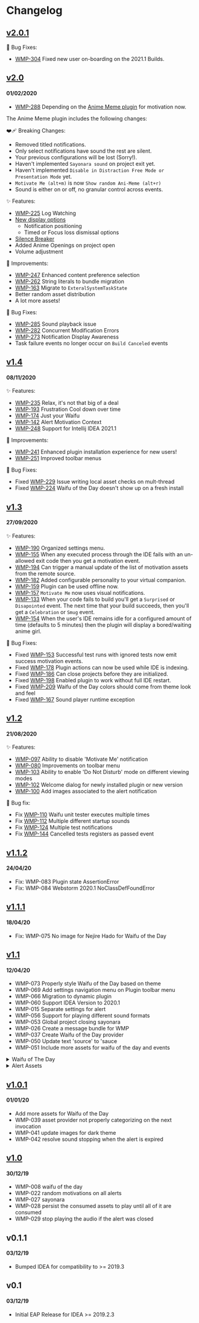 # Changelog

## [v2.0.1](https://github.com/waifu-motivator/waifu-motivator-plugin/releases/tag/v2.0.1)

🐛 Bug Fixes:

* [WMP-304](https://github.com/waifu-motivator/waifu-motivator-plugin/issues/304) Fixed new user on-boarding on the 2021.1 Builds.

## [v2.0](https://github.com/waifu-motivator/waifu-motivator-plugin/releases/tag/v2.0)

#### 01/02/2020

* [WMP-288](https://github.com/waifu-motivator/waifu-motivator-plugin/issues/288) Depending on the [Anime Meme plugin](https://github.com/Unthrottled/AMII) for motivation now.

The Anime Meme plugin includes the following changes:

❤️‍🩹 Breaking Changes:

* Removed titled notifications.
* Only select notifications have sound the rest are silent.
* Your previous configurations will be lost (Sorry!).
* Haven't implemented `Sayonara sound` on project exit yet.
* Haven't implemented `Disable in Distraction Free Mode or Presentation Mode` yet.
* `Motivate Me (alt+m)` is now `Show random Ani-Meme (alt+r)`
* Sound is either on or off, no granular control across events.

✨ Features:

* [WMP-225](https://github.com/waifu-motivator/waifu-motivator-plugin/issues/225) Log Watching
* [New display options](https://github.com/Unthrottled/AMII#display️)
    - Notification positioning
    - Timed or Focus loss dismissal options
* [Silence Breaker](https://github.com/Unthrottled/AMII/pull/43)
* Added Anime Openings on project open
* Volume adjustment

🙌 Improvements:

* [WMP-247](https://github.com/waifu-motivator/waifu-motivator-plugin/issues/247) Enhanced content preference selection
* [WMP-262](https://github.com/waifu-motivator/waifu-motivator-plugin/issues/262) String literals to bundle migration
* [WMP-163](https://github.com/waifu-motivator/waifu-motivator-plugin/issues/163) Migrate to `ExteralSystemTaskState`
* Better random asset distribution
* A lot more assets!

🐛 Bug Fixes:

* [WMP-285](https://github.com/waifu-motivator/waifu-motivator-plugin/issues/285) Sound playback issue
* [WMP-282](https://github.com/waifu-motivator/waifu-motivator-plugin/issues/282) Concurrent Modification Errors
* [WMP-273](https://github.com/waifu-motivator/waifu-motivator-plugin/issues/273) Notification Display Awareness
* Task failure events no longer occur on `Build Canceled` events

## [v1.4](https://github.com/waifu-motivator/waifu-motivator-plugin/releases/tag/v1.4)
#### 08/11/2020

✨ Features:

* [WMP-235](https://github.com/waifu-motivator/waifu-motivator-plugin/issues/235) Relax, it's not that big of a deal
* [WMP-193](https://github.com/waifu-motivator/waifu-motivator-plugin/issues/193) Frustration Cool down over time
* [WMP-174](https://github.com/waifu-motivator/waifu-motivator-plugin/issues/174) Just your Waifu
* [WMP-142](https://github.com/waifu-motivator/waifu-motivator-plugin/issues/142) Alert Motivation Context
* [WMP-248](https://github.com/waifu-motivator/waifu-motivator-plugin/issues/248) Support for Intellij IDEA 2021.1

🙌 Improvements:

* [WMP-241](https://github.com/waifu-motivator/waifu-motivator-plugin/issues/241) Enhanced plugin installation experience for new users!
* [WMP-251](https://github.com/waifu-motivator/waifu-motivator-plugin/issues/251) Improved toolbar menus

🐛 Bug Fixes:

* Fixed [WMP-229](https://github.com/waifu-motivator/waifu-motivator-plugin/issues/229) Issue writing local asset checks on mult-thread
* Fixed [WMP-224](https://github.com/waifu-motivator/waifu-motivator-plugin/issues/224) Waifu of the Day doesn't show up on a fresh install


## [v1.3](https://github.com/waifu-motivator/waifu-motivator-plugin/releases/tag/v1.3)
#### 27/09/2020

✨ Features:

* [WMP-190](https://github.com/waifu-motivator/waifu-motivator-plugin/issues/190) Organized settings menu.
* [WMP-155](https://github.com/waifu-motivator/waifu-motivator-plugin/issues/155) When any executed process through the IDE fails with an un-allowed exit code then you get a motivation event.
* [WMP-194](https://github.com/waifu-motivator/waifu-motivator-plugin/issues/194) Can trigger a manual update of the list of motivation assets from the remote source.
* [WMP-182](https://github.com/waifu-motivator/waifu-motivator-plugin/issues/182) Added configurable personality to your virtual companion.
* [WMP-159](https://github.com/waifu-motivator/waifu-motivator-plugin/issues/159) Plugin can be used offline now.
* [WMP-157](https://github.com/waifu-motivator/waifu-motivator-plugin/issues/157) `Motivate Me` now uses visual notifications.
* [WMP-133](https://github.com/waifu-motivator/waifu-motivator-plugin/issues/133) When your code fails to build you'll get a `Surprised` or `Disapointed` event. The next time that your build succeeds, then you'll get a `Celebration` or `Smug` event.
* [WMP-154](https://github.com/waifu-motivator/waifu-motivator-plugin/issues/154) When the user's IDE remains idle for a configured amount of time (defaults to 5 minutes) then the plugin will display a bored/waiting anime girl.

🐛 Bug Fixes:

* Fixed [WMP-153](https://github.com/waifu-motivator/waifu-motivator-plugin/issues/153) Successful test runs with ignored tests now emit success motivation events.
* Fixed [WMP-178](https://github.com/waifu-motivator/waifu-motivator-plugin/issues/178) Plugin actions can now be used while IDE is indexing.
* Fixed [WMP-186](https://github.com/waifu-motivator/waifu-motivator-plugin/issues/186) Can close projects before they are initialized.
* Fixed [WMP-198](https://github.com/waifu-motivator/waifu-motivator-plugin/issues/198) Enabled plugin to work without full IDE restart.
* Fixed [WMP-209](https://github.com/waifu-motivator/waifu-motivator-plugin/issues/209) Waifu of the Day colors should come from theme look and feel
* Fixed [WMP-167](https://github.com/waifu-motivator/waifu-motivator-plugin/issues/167) Sound player runtime exception


## [v1.2](https://github.com/waifu-motivator/waifu-motivator-plugin/releases/tag/v1.2)
#### 21/08/2020
✨ Features:

* [WMP-097](https://github.com/waifu-motivator/waifu-motivator-plugin/issues/97) Ability to disable 'Motivate Me' notification
* [WMP-080](https://github.com/waifu-motivator/waifu-motivator-plugin/issues/80) Improvements on toolbar menu
* [WMP-103](https://github.com/waifu-motivator/waifu-motivator-plugin/issues/103) Ability to enable 'Do Not Disturb' mode on different viewing modes
* [WMP-102](https://github.com/waifu-motivator/waifu-motivator-plugin/issues/102) Welcome dialog for newly installed plugin or new version
* [WMP-100](https://github.com/waifu-motivator/waifu-motivator-plugin/issues/100) Add images associated to the alert notification

🐛 Bug fix:

* Fix [WMP-110](https://github.com/waifu-motivator/waifu-motivator-plugin/issues/110) Waifu unit tester executes multiple times
* Fix [WMP-112](https://github.com/waifu-motivator/waifu-motivator-plugin/issues/112) Multiple different startup sounds
* Fix [WMP-124](https://github.com/waifu-motivator/waifu-motivator-plugin/issues/124) Multiple test notifications
* Fix [WMP-144](https://github.com/waifu-motivator/waifu-motivator-plugin/issues/144) Cancelled tests registers as passed event

## [v1.1.2](https://github.com/waifu-motivator/waifu-motivator-plugin/releases/tag/v1.1.2)
#### 24/04/20
* Fix: WMP-083 Plugin state AssertionError
* Fix: WMP-084 Webstorm 2020.1 NoClassDefFoundError

## [v1.1.1](https://github.com/waifu-motivator/waifu-motivator-plugin/releases/tag/v1.1.1)
#### 18/04/20
* Fix: WMP-075 No image for Nejire Hado for Waifu of the Day

## [v1.1](https://github.com/waifu-motivator/waifu-motivator-plugin/releases/tag/v1.1)
#### 12/04/20
* WMP-073 Properly style Waifu of the Day based on theme
* WMP-069 Add settings navigation menu on Plugin toolbar menu
* WMP-066 Migration to dynamic plugin
* WMP-060 Support IDEA Version to 2020.1
* WMP-015 Separate settings for alert
* WMP-056 Support for playing different sound formats
* WMP-053 Global project closing sayonara
* WMP-026 Create a message bundle for WMP
* WMP-037 Create Waifu of the Day provider
* WMP-050 Update text 'source' to 'sauce
* WMP-051 Include more assets for waifu of the day and events
<details>
  <summary>Waifu of The Day</summary>

    * Update Aqua image
    * Shinobu Kocho
    * Mitsuri Kanroji
    * Kanae Kocho
    * Kanao Tsuyuri
    * Toru Hagakure
    * Ochaco Uraraka
    * Kyoka Jiro
    * Nejire Hado
    * Eri
    * Himiko Toga
    * Ishtar
    * Lucy Heartfilia
    * Erza Scarlet
    * Wendy Marvell
    * Nao Tomori
    * Kotoko Iwanaga
    * Inori Yuzuriha
    * Miku Nakano
    * Ichika Nakano
    * Nino Nakano
    * Itsuki Nakano
    * Yotsuba Nakano
</details>

<details>
  <summary>Alert Assets</summary>

    * Nyaaan
    * Wwwwwwaaaaaaaaaaaaaaaaaaaaah
    * Wwwwaaaaaooowww
    * OH MY GAH
</details>


## [v1.0.1](https://github.com/waifu-motivator/waifu-motivator-plugin/releases/tag/v1.0.1)
#### 01/01/20
* Add more assets for Waifu of the Day
* WMP-039 asset provider not properly categorizing on the next invocation
* WMP-041 update images for dark theme
* WMP-042 resolve sound stopping when the alert is expired

## [v1.0](https://github.com/waifu-motivator/waifu-motivator-plugin/releases/tag/v1.0)
#### 30/12/19
* WMP-008 waifu of the day
* WMP-022 random motivations on all alerts
* WMP-027 sayonara
* WMP-028 persist the consumed assets to play until all of it are consumed
* WMP-029 stop playing the audio if the alert was closed

## v0.1.1
#### 03/12/19
* Bumped IDEA for compatibility to >= 2019.3

## v0.1
#### 03/12/19
* Initial EAP Release for IDEA >= 2019.2.3
